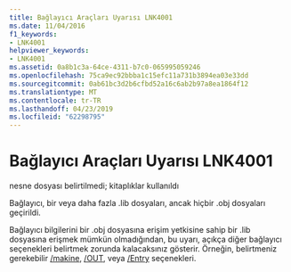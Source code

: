 ```yaml
---
title: Bağlayıcı Araçları Uyarısı LNK4001
ms.date: 11/04/2016
f1_keywords:
- LNK4001
helpviewer_keywords:
- LNK4001
ms.assetid: 0a8b1c3a-64ce-4311-b7c0-065995059246
ms.openlocfilehash: 75ca9ec92bbba1c15efc11a731b3894ea03e33dd
ms.sourcegitcommit: 0ab61bc3d2b6cfbd52a16c6ab2b97a8ea1864f12
ms.translationtype: MT
ms.contentlocale: tr-TR
ms.lasthandoff: 04/23/2019
ms.locfileid: "62298795"
---
```

# <a name="linker-tools-warning-lnk4001"></a>Bağlayıcı Araçları Uyarısı LNK4001

nesne dosyası belirtilmedi; kitaplıklar kullanıldı

Bağlayıcı, bir veya daha fazla .lib dosyaları, ancak hiçbir .obj dosyaları geçirildi.

Bağlayıcı bilgilerini bir .obj dosyasına erişim yetkisine sahip bir .lib dosyasına erişmek mümkün olmadığından, bu uyarı, açıkça diğer bağlayıcı seçenekleri belirtmek zorunda kalacaksınız gösterir. Örneğin, belirtmeniz gerekebilir [/makine](../../build/reference/machine-specify-target-platform.md), [/OUT](../../build/reference/out-output-file-name.md), veya [/Entry](../../build/reference/entry-entry-point-symbol.md) seçenekleri.